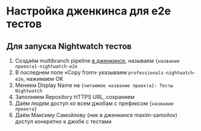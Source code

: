 # Настройка дженкинса для e2e тестов

## Для запуска Nightwatch тестов

1. Создаём multibranch pipeline [в дженкинсе](https://jenkins.csssr.ru/view/all/newJob), называем `{название проекта}-nightwatch-e2e`
1. В последнем поле «Copy from» указываем `professionals-nightwatch-e2e`, нажимаем OK
1. Меняем Display Name на `{читаемое название проекта}: Тесты Nightwatch`
1. Заполняем Repository HTTPS URL, сохраняем
1. Даём людям доступ ко всем джобам с префиксом `{название проекта}`
1. Даём Максиму Самойлову (ник в дженкинсе maxim-samoilov) доступ конкретно к джобе с тестами
